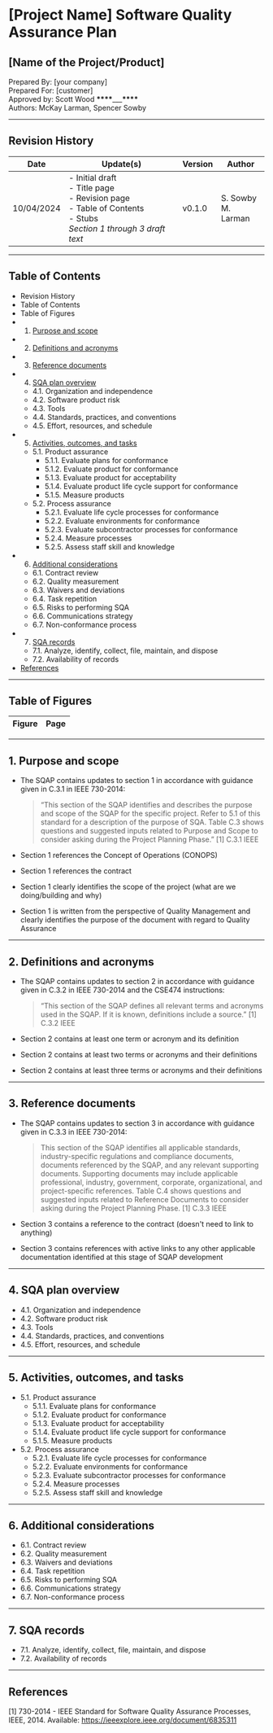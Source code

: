 # [Project Name] Software Quality Assurance Plan

## [Name of the Project/Product]

Prepared By: [your company]  
Prepared For: [customer]  
Approved by: Scott Wood ******\*\*\*\*******\_\_\_******\*\*\*\*******  
Authors: McKay Larman, Spencer Sowby

---

## Revision History

| Date       | Update(s)                                                                                                                          | Version | Author                  |
| ---------- | ---------------------------------------------------------------------------------------------------------------------------------- | ------- | ----------------------- |
| 10/04/2024 | - Initial draft <br> - Title page <br> - Revision page <br> - Table of Contents <br> - Stubs <br> _Section 1 through 3 draft text_ | v0.1.0  | S. Sowby <br> M. Larman |

---

## Table of Contents

- Revision History
- Table of Contents
- Table of Figures
- 1. [Purpose and scope](#purpose-and-scope)
- 2. [Definitions and acronyms](#definitions-and-acronyms)
- 3. [Reference documents](#reference-documents)
- 4. [SQA plan overview](#sqa-plan-overview)
  - 4.1. Organization and independence
  - 4.2. Software product risk
  - 4.3. Tools
  - 4.4. Standards, practices, and conventions
  - 4.5. Effort, resources, and schedule
- 5. [Activities, outcomes, and tasks](#activities-outcomes-and-tasks)
  - 5.1. Product assurance
    - 5.1.1. Evaluate plans for conformance
    - 5.1.2. Evaluate product for conformance
    - 5.1.3. Evaluate product for acceptability
    - 5.1.4. Evaluate product life cycle support for conformance
    - 5.1.5. Measure products
  - 5.2. Process assurance
    - 5.2.1. Evaluate life cycle processes for conformance
    - 5.2.2. Evaluate environments for conformance
    - 5.2.3. Evaluate subcontractor processes for conformance
    - 5.2.4. Measure processes
    - 5.2.5. Assess staff skill and knowledge
- 6. [Additional considerations](#additional-considerations)
  - 6.1. Contract review
  - 6.2. Quality measurement
  - 6.3. Waivers and deviations
  - 6.4. Task repetition
  - 6.5. Risks to performing SQA
  - 6.6. Communications strategy
  - 6.7. Non-conformance process
- 7. [SQA records](#sqa-records)
  - 7.1. Analyze, identify, collect, file, maintain, and dispose
  - 7.2. Availability of records
- [References](#references)

---

## Table of Figures

| Figure | Page |
| ------ | ---- |

---

## 1. Purpose and scope

- The SQAP contains updates to section 1 in accordance with guidance given in C.3.1 in IEEE 730-2014:

  > “This section of the SQAP identifies and describes the purpose and scope of the SQAP for the specific project. Refer to 5.1 of this standard for a description of the purpose of SQA. Table C.3 shows questions and suggested inputs related to Purpose and Scope to consider asking during the Project Planning Phase.” [1] C.3.1 IEEE

- Section 1 references the Concept of Operations (CONOPS)
- Section 1 references the contract
- Section 1 clearly identifies the scope of the project (what are we doing/building and why)
- Section 1 is written from the perspective of Quality Management and clearly identifies the purpose of the document with regard to Quality Assurance

---

## 2. Definitions and acronyms

- The SQAP contains updates to section 2 in accordance with guidance given in C.3.2 in IEEE 730-2014 and the CSE474 instructions:

  > “This section of the SQAP defines all relevant terms and acronyms used in the SQAP. If it is known, definitions include a source.” [1] C.3.2 IEEE

- Section 2 contains at least one term or acronym and its definition
- Section 2 contains at least two terms or acronyms and their definitions
- Section 2 contains at least three terms or acronyms and their definitions

---

## 3. Reference documents

- The SQAP contains updates to section 3 in accordance with guidance given in C.3.3 in IEEE 730-2014:

  > This section of the SQAP identifies all applicable standards, industry-specific regulations and compliance documents, documents referenced by the SQAP, and any relevant supporting documents. Supporting documents may include applicable professional, industry, government, corporate, organizational, and project-specific references. Table C.4 shows questions and suggested inputs related to Reference Documents to consider asking during the Project Planning Phase. [1] C.3.3 IEEE

- Section 3 contains a reference to the contract (doesn't need to link to anything)
- Section 3 contains references with active links to any other applicable documentation identified at this stage of SQAP development

---

## 4. SQA plan overview

- 4.1. Organization and independence
- 4.2. Software product risk
- 4.3. Tools
- 4.4. Standards, practices, and conventions
- 4.5. Effort, resources, and schedule

---

## 5. Activities, outcomes, and tasks

- 5.1. Product assurance
  - 5.1.1. Evaluate plans for conformance
  - 5.1.2. Evaluate product for conformance
  - 5.1.3. Evaluate product for acceptability
  - 5.1.4. Evaluate product life cycle support for conformance
  - 5.1.5. Measure products
- 5.2. Process assurance
  - 5.2.1. Evaluate life cycle processes for conformance
  - 5.2.2. Evaluate environments for conformance
  - 5.2.3. Evaluate subcontractor processes for conformance
  - 5.2.4. Measure processes
  - 5.2.5. Assess staff skill and knowledge

---

## 6. Additional considerations

- 6.1. Contract review
- 6.2. Quality measurement
- 6.3. Waivers and deviations
- 6.4. Task repetition
- 6.5. Risks to performing SQA
- 6.6. Communications strategy
- 6.7. Non-conformance process

---

## 7. SQA records

- 7.1. Analyze, identify, collect, file, maintain, and dispose
- 7.2. Availability of records

---

## References

[1] 730-2014 - IEEE Standard for Software Quality Assurance Processes, IEEE, 2014. Available: https://ieeexplore.ieee.org/document/6835311
